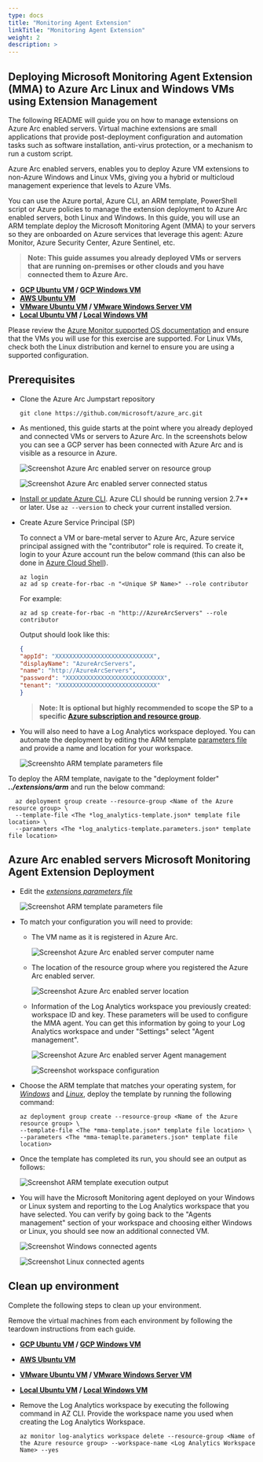 ```yaml
---
type: docs
title: "Monitoring Agent Extension"
linkTitle: "Monitoring Agent Extension"
weight: 2
description: >
---
```


## Deploying Microsoft Monitoring Agent Extension (MMA) to Azure Arc Linux and Windows VMs using Extension Management

The following README will guide you on how to manage extensions on Azure Arc enabled servers. Virtual machine extensions are small applications that provide post-deployment configuration and automation tasks such as software installation, anti-virus protection, or a mechanism to run a custom script.

Azure Arc enabled servers, enables you to deploy Azure VM extensions to non-Azure Windows and Linux VMs, giving you a hybrid or multicloud management experience that levels to Azure VMs.

You can use the Azure portal, Azure CLI, an ARM template, PowerShell script or Azure policies to manage the extension deployment to Azure Arc enabled servers, both Linux and Windows. In this guide, you will use an ARM template deploy the Microsoft Monitoring Agent (MMA) to your servers so they are onboarded on Azure services that leverage this agent: Azure Monitor, Azure Security Center, Azure Sentinel, etc.

> **Note: This guide assumes you already deployed VMs or servers that are running on-premises or other clouds and you have connected them to Azure Arc.**

* **[GCP Ubuntu VM](https://github.com/microsoft/azure_arc/blob/main/docs/azure_arc_jumpstart/azure_arc_servers/gcp/gcp_terraform_ubuntu/_index.md) / [GCP Windows VM](https://github.com/microsoft/azure_arc/blob/main/docs/azure_arc_jumpstart/azure_arc_servers/gcp/gcp_terraform_windows/_index.md)**
* **[AWS Ubuntu VM](https://github.com/microsoft/azure_arc/blob/main/docs/azure_arc_jumpstart/azure_arc_servers/aws/aws_terraform_ubuntu/_index.md)**
* **[VMware Ubuntu VM](https://github.com/microsoft/azure_arc/blob/main/docs/azure_arc_jumpstart/azure_arc_servers/vmware/vmware_terraform_ubuntu/_index.md) / [VMware Windows Server VM](https://github.com/microsoft/azure_arc/blob/main/docs/azure_arc_jumpstart/azure_arc_servers/vmware/vmware_terraform_winsrv/_index.md)**
* **[Local Ubuntu VM](https://github.com/microsoft/azure_arc/blob/main/docs/azure_arc_jumpstart/azure_arc_servers/vagrant/local_vagrant_ubuntu/_index.md) / [Local Windows VM](https://github.com/microsoft/azure_arc/blob/main/docs/azure_arc_jumpstart/azure_arc_servers/vagrant/local_vagrant_windows/_index.md)**

Please review the [Azure Monitor supported OS documentation](https://docs.microsoft.com/en-us/azure/azure-monitor/insights/vminsights-enable-overview#supported-operating-systems) and ensure that the VMs you will use for this exercise are supported. For Linux VMs, check both the Linux distribution and kernel to ensure you are using a supported configuration.

## Prerequisites

* Clone the Azure Arc Jumpstart repository

    ```console
    git clone https://github.com/microsoft/azure_arc.git
    ```

* As mentioned, this guide starts at the point where you already deployed and connected VMs or servers to Azure Arc. In the screenshots below you can see a GCP server has been connected with Azure Arc and is visible as a resource in Azure.

    ![Screenshot Azure Arc enabled server on resource group](./01.png)

    ![Screenshot Azure Arc enabled server connected status](./02.png)

* [Install or update Azure CLI](https://docs.microsoft.com/en-us/cli/azure/install-azure-cli?view=azure-cli-latest). Azure CLI should be running version 2.7** or later. Use ```az --version``` to check your current installed version.

* Create Azure Service Principal (SP)

    To connect a VM or bare-metal server to Azure Arc, Azure service principal assigned with the "contributor" role is required. To create it, login to your Azure account run the below command (this can also be done in [Azure Cloud Shell](https://shell.azure.com/)).

    ```console
    az login
    az ad sp create-for-rbac -n "<Unique SP Name>" --role contributor
    ```

    For example:

    ```console
    az ad sp create-for-rbac -n "http://AzureArcServers" --role contributor
    ```

    Output should look like this:

    ```json
    {
    "appId": "XXXXXXXXXXXXXXXXXXXXXXXXXXXX",
    "displayName": "AzureArcServers",
    "name": "http://AzureArcServers",
    "password": "XXXXXXXXXXXXXXXXXXXXXXXXXXXX",
    "tenant": "XXXXXXXXXXXXXXXXXXXXXXXXXXXX"
    }
    ```

    > **Note: It is optional but highly recommended to scope the SP to a specific [Azure subscription and resource group](https://docs.microsoft.com/en-us/cli/azure/ad/sp?view=azure-cli-latest).**

* You will also need to have a Log Analytics workspace deployed. You can automate the deployment by editing the ARM template [parameters file](https://github.com/microsoft/azure_arc/blob/main/azure_arc_servers_jumpstart/extensions/arm/log_analytics-template.parameters.json) and provide a name and location for your workspace.

    ![Screenshto ARM template parameters file](./03.png)

To deploy the ARM template, navigate to the "deployment folder" ***../extensions/arm*** and run the below command:

  ```console
    az deployment group create --resource-group <Name of the Azure resource group> \
    --template-file <The *log_analytics-template.json* template file location> \
    --parameters <The *log_analytics-template.parameters.json* template file location>
  ```

## Azure Arc enabled servers Microsoft Monitoring Agent Extension Deployment

* Edit the [*extensions parameters file*](https://github.com/microsoft/azure_arc/blob/main/azure_arc_servers_jumpstart/extensions/arm/mma-template.parameters.json)

    ![Screenshot ARM template parameters file](./04.png)

* To match your configuration you will need to provide:

  * The VM name as it is registered in Azure Arc.

    ![Screenshot Azure Arc enabled server computer name](./05.png)

  * The location of the resource group where you registered the Azure Arc enabled server.

    ![Screenshot Azure Arc enabled server location](./06.png)

  * Information of the Log Analytics workspace you previously created: workspace ID and key. These parameters will be used to configure the MMA agent. You can get this information by going to your Log Analytics workspace and under "Settings" select "Agent management".

    ![Screenshot Azure Arc enabled server Agent management](./07.png)

    ![Screenshot workspace configuration](./08.png)

* Choose the ARM template that matches your operating system, for [*Windows*](https://github.com/microsoft/azure_arc/blob/main/azure_arc_servers_jumpstart/extensions/arm/mma-template-windows.json) and [*Linux*](https://github.com/microsoft/azure_arc/blob/main/azure_arc_servers_jumpstart/extensions/arm/mma-template-linux.json), deploy the template by running the following command:

    ```console
    az deployment group create --resource-group <Name of the Azure resource group> \
    --template-file <The *mma-template.json* template file location> \
    --parameters <The *mma-temaplte.parameters.json* template file location>
    ```

* Once the template has completed its run, you should see an output as follows:

    ![Screenshot ARM template execution output](./09.png)

* You will have the Microsoft Monitoring agent deployed on your Windows or Linux system and reporting to the Log Analytics workspace that you have selected. You can verify by going back to the "Agents management" section of your workspace and choosing either Windows or Linux, you should see now an additional connected VM.

    ![Screenshot Windows connected agents](./10.png)

    ![Screenshot Linux connected agents](./11.png)

## Clean up environment

Complete the following steps to clean up your environment.

Remove the virtual machines from each environment by following the teardown instructions from each guide.

* **[GCP Ubuntu VM](https://github.com/microsoft/azure_arc/blob/main/docs/azure_arc_jumpstart/azure_arc_servers/gcp/gcp_terraform_ubuntu/_index.md) / [GCP Windows VM](https://github.com/microsoft/azure_arc/blob/main/docs/azure_arc_jumpstart/azure_arc_servers/gcp/gcp_terraform_windows/_index.md)**
* **[AWS Ubuntu VM](https://github.com/microsoft/azure_arc/blob/main/docs/azure_arc_jumpstart/azure_arc_servers/aws/aws_terraform_ubuntu/_index.md)**
* **[VMware Ubuntu VM](https://github.com/microsoft/azure_arc/blob/main/docs/azure_arc_jumpstart/azure_arc_servers/vmware/vmware_terraform_ubuntu/_index.md) / [VMware Windows Server VM](https://github.com/microsoft/azure_arc/blob/main/docs/azure_arc_jumpstart/azure_arc_servers/vmware/vmware_terraform_winsrv/_index.md)**
* **[Local Ubuntu VM](https://github.com/microsoft/azure_arc/blob/main/docs/azure_arc_jumpstart/azure_arc_servers/vagrant/local_vagrant_ubuntu/_index.md) / [Local Windows VM](https://github.com/microsoft/azure_arc/blob/main/docs/azure_arc_jumpstart/azure_arc_servers/vagrant/local_vagrant_windows/_index.md)**

* Remove the Log Analytics workspace by executing the following command in AZ CLI. Provide the workspace name you used when creating the Log Analytics Workspace.

    ```console
    az monitor log-analytics workspace delete --resource-group <Name of the Azure resource group> --workspace-name <Log Analytics Workspace Name> --yes
    ```

